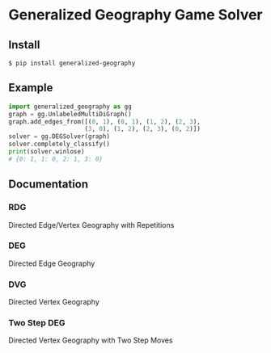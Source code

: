 # Generalized Geography Game Solver

## Install

```console
$ pip install generalized-geography
```

## Example

```python
import generalized_geography as gg
graph = gg.UnlabeledMultiDiGraph()
graph.add_edges_from([(0, 1), (0, 1), (1, 2), (2, 3),
                     (3, 0), (1, 2), (2, 3), (0, 2)])
solver = gg.DEGSolver(graph)
solver.completely_classify()
print(solver.winlose)
# {0: 1, 1: 0, 2: 1, 3: 0}
```

## Documentation

### RDG

Directed Edge/Vertex Geography with Repetitions

### DEG

Directed Edge Geography

### DVG

Directed Vertex Geography

### Two Step DEG

Directed Vertex Geography with Two Step Moves
